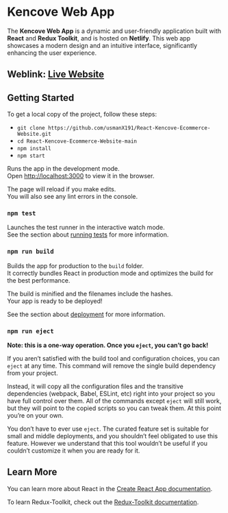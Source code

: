 # Kencove Web App

The **Kencove Web App** is a dynamic and user-friendly application built with **React** and **Redux Toolkit**, and is hosted on **Netlify**. This web app showcases a modern design and an intuitive interface, significantly enhancing the user experience.

## Weblink: [Live Website](https://react-kencove-webapp-using-redux.netlify.app/)

## Getting Started

To get a local copy of the project, follow these steps:
- `git clone https://github.com/usmanX191/React-Kencove-Ecommerce-Website.git`
- `cd React-Kencove-Ecommerce-Website-main`
- `npm install`
- `npm start`

Runs the app in the development mode.\
Open [http://localhost:3000](http://localhost:3000) to view it in the browser.

The page will reload if you make edits.\
You will also see any lint errors in the console.

### `npm test`

Launches the test runner in the interactive watch mode.\
See the section about [running tests](https://facebook.github.io/create-react-app/docs/running-tests) for more information.

### `npm run build`

Builds the app for production to the `build` folder.\
It correctly bundles React in production mode and optimizes the build for the best performance.

The build is minified and the filenames include the hashes.\
Your app is ready to be deployed!

See the section about [deployment](https://facebook.github.io/create-react-app/docs/deployment) for more information.

### `npm run eject`

**Note: this is a one-way operation. Once you `eject`, you can’t go back!**

If you aren’t satisfied with the build tool and configuration choices, you can `eject` at any time. This command will remove the single build dependency from your project.

Instead, it will copy all the configuration files and the transitive dependencies (webpack, Babel, ESLint, etc) right into your project so you have full control over them. All of the commands except `eject` will still work, but they will point to the copied scripts so you can tweak them. At this point you’re on your own.

You don’t have to ever use `eject`. The curated feature set is suitable for small and middle deployments, and you shouldn’t feel obligated to use this feature. However we understand that this tool wouldn’t be useful if you couldn’t customize it when you are ready for it.

## Learn More

You can learn more about React in the [Create React App documentation](https://react.dev/learn).

To learn Redux-Toolkit, check out the [Redux-Toolkit documentation](https://redux-toolkit.js.org/).

